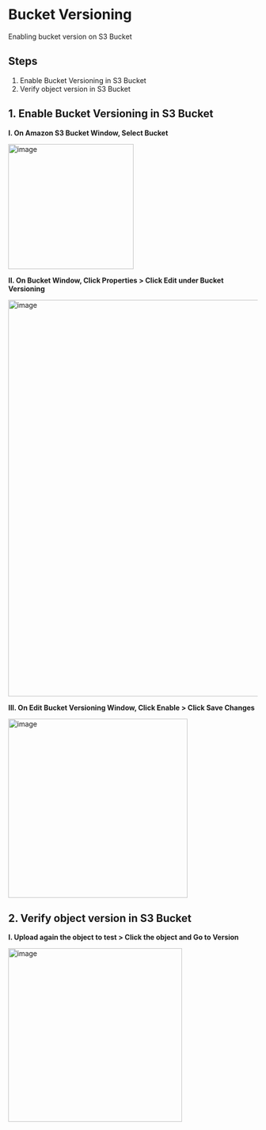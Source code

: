 #  Bucket Versioning

Enabling bucket version on S3 Bucket

## Steps
1. Enable Bucket Versioning in S3 Bucket
2. Verify object version in S3 Bucket

## 1. Enable Bucket Versioning in S3 Bucket
**I. On Amazon S3 Bucket Window, Select Bucket**

<img width="253" alt="image" src="https://github.com/user-attachments/assets/5e0289b6-b744-47be-bfce-6f4b5c28800e">

**II. On Bucket Window, Click Properties > Click Edit under Bucket Versioning**

<img width="802" alt="image" src="https://github.com/user-attachments/assets/85292536-f4d3-458d-b4ae-dad10c75442b">

**III. On Edit Bucket Versioning Window, Click Enable > Click Save Changes**

<img width="362" alt="image" src="https://github.com/user-attachments/assets/6006f249-7402-4b25-ae41-b630ec814a44">

## 2. Verify object version in S3 Bucket
**I. Upload again the object to test > Click the object and Go to Version**


<img width="351" alt="image" src="https://github.com/user-attachments/assets/9221424c-0083-46ff-a33a-0b30347dff06">

